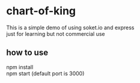 # chart-of-king
  This is a simple demo of using soket.io and express <br/>
  just for learning but not commercial use
## how to use
  npm install <br>
  npm start (default port is 3000)
  
